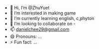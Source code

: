 - 👋 Hi, I’m @ZhuYuet
- 👀 I’m interested in making game
- 🌱 I’m currently learning english, c,phyton 
- 💞️ I’m looking to collaborate on -
- 📫 danielchee29@gmail.com
- 😄 Pronouns: ...
- ⚡ Fun fact: ...

<!---
ZhuYuet/ZhuYuet is a ✨ special ✨ repository because its `README.md` (this file) appears on your GitHub profile.
You can click the Preview link to take a look at your changes.
--->
